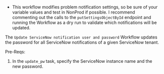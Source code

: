 * This workflow modifies problem notification settings, so be sure of your variable values and test in NonProd if possible. I recommend commenting out the calls to the ``putSettingsObjectById`` endpoint and running the Workflow as a dry run to validate which notifications will be updated.
  
The ``Update ServiceNow notification user and password`` Workflow updates the password for all ServiceNow notifications of a given ServiceNow tenant.

Pre-Reqs:
1. In the ``update_pw`` task, specify the ServiceNow instance name and the new password.
